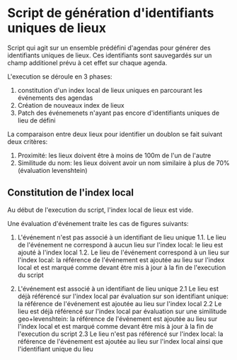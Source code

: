 
# Script de génération d'identifiants uniques de lieux

Script qui agit sur un ensemble prédéfini d'agendas pour générer des identifiants uniques de lieux. Ces identifiants sont sauvegardés sur un champ additionel prévu à cet effet sur chaque agenda.

L'execution se déroule en 3 phases:

  1. constitution d'un index local de lieux uniques en parcourant les événements des agendas
  2. Création de nouveaux index de lieux
  3. Patch des événemenets n'ayant pas encore d'identifiants uniques de lieu de défini

La comparaison entre deux lieux pour identifier un doublon se fait suivant deux critères:

  1. Proximité: les lieux doivent être à moins de 100m de l'un de l'autre
  2. Similitude du nom: les lieux doivent avoir un nom similaire à plus de 70% (évaluation levenshtein)

## Constitution de l'index local

Au début de l'execution du script, l'index local de lieux est vide.

Une évaluation d'événement traite les cas de figures suivants:

1. L'événement n'est pas associé à un identifiant de lieu unique
  1.1. Le lieu de l'événement ne correspond à aucun lieu sur l'index local: le lieu est ajouté à l'index local
  1.2. Le lieu de l'événement correspond à un lieu sur l'index local: la référence de l'événement est ajoutée au lieu sur l'index local et est marqué comme devant être mis à jour à la fin de l'execution du script

2. L'événement est associé à un identifiant de lieu unique
  2.1 Le lieu est déjà référencé sur l'index local par évaluation sur son identifiant unique: la référence de l'événement est ajoutée au lieu sur l'index local
  2.2 Le lieu est déjà référencé sur l'index local par évaluation sur une similitude geo+levenshtein: la référence de l'événement est ajoutée au lieu sur l'index local et est marqué comme devant être mis à jour à la fin de l'execution du script
  2.3 Le lieu n'est pas référencé sur l'index local: la référence de l'événement est ajoutée au lieu sur l'index local ainsi que l'identifiant unique du lieu

